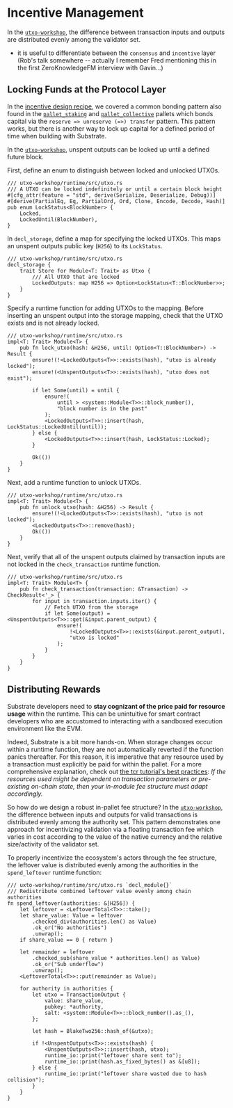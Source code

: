 # Incentive Management <a name = "utxo"></a>

In the [`utxo-workshop`](https://github.com/nczhu/utxo-workshop), the difference between transaction inputs and outputs are distributed evenly among the validator set.

* it is useful to differentiate between the `consensus` and `incentive` layer (Rob's talk somewhere -- actually I remember Fred mentioning this in the first ZeroKnowledgeFM interview with Gavin...)

## Locking Funds at the Protocol Layer

In the [incentive design recipe](./incentive.md#sun), we covered a common bonding pattern also found in the [`pallet_staking`](https://github.com/paritytech/substrate/tree/master/frame/staking) and [`pallet_collective`](https://github.com/paritytech/substrate/tree/master/frame/collective) pallets which bonds capital via the `reserve => unreserve (=>) transfer` pattern. This pattern works, but there is another way to lock up capital for a defined period of time when building with Substrate.

In the [`utxo-workshop`](https://github.com/nczhu/utxo-workshop), unspent outputs can be locked up until a defined future block.

First, define an enum to distinguish between locked and unlocked UTXOs.

```rust, ignore
/// utxo-workshop/runtime/src/utxo.rs
/// A UTXO can be locked indefinitely or until a certain block height
#[cfg_attr(feature = "std", derive(Serialize, Deserialize, Debug))]
#[derive(PartialEq, Eq, PartialOrd, Ord, Clone, Encode, Decode, Hash)]
pub enum LockStatus<BlockNumber> {
    Locked,
    LockedUntil(BlockNumber),
}
```

In `decl_storage`, define a map for specifying the locked UTXOs. This maps an unspent outputs public key (`H256`) to its `LockStatus`.

```rust, ignore
/// utxo-workshop/runtime/src/utxo.rs
decl_storage {
    trait Store for Module<T: Trait> as Utxo {
        /// All UTXO that are locked
        LockedOutputs: map H256 => Option<LockStatus<T::BlockNumber>>;
    }
}
```

Specify a runtime function for adding UTXOs to the mapping. Before inserting an unspent output into the storage mapping, check that the UTXO exists and is not already locked.

```rust, ignore
/// utxo-workshop/runtime/src/utxo.rs
impl<T: Trait> Module<T> {
    pub fn lock_utxo(hash: &H256, until: Option<T::BlockNumber>) -> Result {
        ensure!(!<LockedOutputs<T>>::exists(hash), "utxo is already locked");
        ensure!(<UnspentOutputs<T>>::exists(hash), "utxo does not exist");

        if let Some(until) = until {
            ensure!(
                until > <system::Module<T>>::block_number(),
                "block number is in the past"
            );
            <LockedOutputs<T>>::insert(hash, LockStatus::LockedUntil(until));
        } else {
            <LockedOutputs<T>>::insert(hash, LockStatus::Locked);
        }

        Ok(())
    }
}
```

Next, add a runtime function to unlock UTXOs.

```rust, ignore
/// utxo-workshop/runtime/src/utxo.rs
impl<T: Trait> Module<T> {
    pub fn unlock_utxo(hash: &H256) -> Result {
        ensure!(!<LockedOutputs<T>>::exists(hash), "utxo is not locked");
        <LockedOutputs<T>>::remove(hash);
        Ok(())
    }
}
```

Next, verify that all of the unspent outputs claimed by transaction inputs are not locked in the `check_transaction` runtime function.

```rust, ignore
/// utxo-workshop/runtime/src/utxo.rs
impl<T: Trait> Module<T> {
    pub fn check_transaction(transaction: &Transaction) -> CheckResult<'_> {
        for input in transaction.inputs.iter() {
            // Fetch UTXO from the storage
            if let Some(output) = <UnspentOutputs<T>>::get(&input.parent_output) {
                ensure!(
                    !<LockedOutputs<T>>::exists(&input.parent_output),
                    "utxo is locked"
                );
            }
        }
    }
}
```

## Distributing Rewards

Substrate developers need to **stay cognizant of the price paid for resource usage** within the runtime. This can be unintuitive for smart contract developers who are accustomed to interacting with a sandboxed execution environment like the EVM.

Indeed, Substrate is a bit more hands-on. When storage changes occur within a runtime function, they are not automatically reverted if the function panics thereafter. For this reason, it is imperative that any resource used by a transaction must explicitly be paid for within the pallet. For a more comprehensive explanation, check out [the tcr tutorial's best practices](https://docs.substrate.dev/docs/tcr-tutorial-best-practices): *If the resources used might be dependent on transaction parameters or pre-existing on-chain state, then your in-module fee structure must adapt accordingly.*

So how do we design a robust in-pallet fee structure? In the [`utxo-workshop`](https://github.com/nczhu/utxo-workshop), the difference between inputs and outputs for valid transactions is distributed evenly among the authority set. This pattern demonstrates one approach for incentivizing validation via a floating transaction fee which varies in cost according to the value of the native currency and the relative size/activity of the validator set.

To properly incentivize the ecosystem's actors through the fee structure, the leftover value is distributed evenly among the authorities in the `spend_leftover` runtime function:

```rust, ignore
/// uxto-workshop/runtime/src/utxo.rs `decl_module{}`
/// Redistribute combined leftover value evenly among chain authorities
fn spend_leftover(authorities: &[H256]) {
    let leftover = <LeftoverTotal<T>>::take();
    let share_value: Value = leftover
        .checked_div(authorities.len() as Value)
        .ok_or("No authorities")
        .unwrap();
    if share_value == 0 { return }

    let remainder = leftover
        .checked_sub(share_value * authorities.len() as Value)
        .ok_or("Sub underflow")
        .unwrap();
    <LeftoverTotal<T>>::put(remainder as Value);

    for authority in authorities {
        let utxo = TransactionOutput {
            value: share_value,
            pubkey: *authority,
            salt: <system::Module<T>>::block_number().as_(),
        };

        let hash = BlakeTwo256::hash_of(&utxo);

        if !<UnspentOutputs<T>>::exists(hash) {
            <UnspentOutputs<T>>::insert(hash, utxo);
            runtime_io::print("leftover share sent to");
            runtime_io::print(hash.as_fixed_bytes() as &[u8]);
        } else {
            runtime_io::print("leftover share wasted due to hash collision");
        }
    }
}
```
